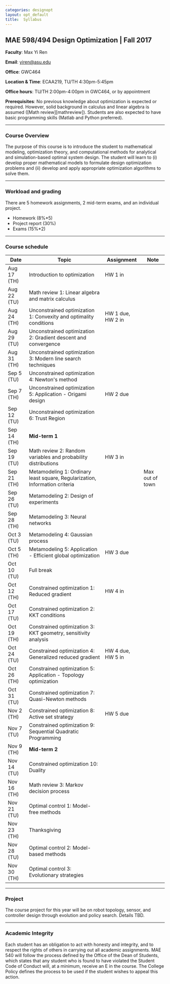 ```yaml
---
categories: designopt
layout: opt_default
title:  Syllabus
---
```


## MAE 598/494 Design Optimization | Fall 2017 

**Faculty**: Max Yi Ren 

**Email**: yiren@asu.edu 

**Office**: GWC464

**Location & Time**: ECAA219, TU/TH 4:30pm-5:45pm

**Office hours**: TU/TH 2:00pm-4:00pm in GWC464, or by appointment

**Prerequisites**:  No previous knowledge about optimization is expected or required. 
However, solid background in calculus and linear algebra is assumed ([Math review][mathreview]).
Students are also expected to have basic programming skills (Matlab and Python preferred).

***

### Course Overview

The purpose of this course is to introduce the student to mathematical modeling, 
optimization theory, and computational methods for analytical and simulation-based 
optimal system design. The student will learn to (i) develop proper mathematical 
models to formulate design optimization problems and (ii) develop and apply appropriate 
optimization algorithms to solve them.

***

### Workload and grading

There are 5 homework assignments, 
2 mid-term exams, and an individual project. 

* Homework (8%*5)
* Project report (30%)
* Exams (15%*2)

***

### Course schedule

| Date      	            | Topic                                                            	    | Assignment 	            | Note 	                            |
| ------------------------- | --------------------------------------------------------------------- | ------------------------- | --------------------------------- |
| Aug 17 (TH)	            | Introduction to optimization                                          | HW 1 in	            |                           	    |
| Aug 22 (TU)	            | Math review 1: Linear algebra and matrix calculus                     |                           |                                   |
| Aug 24 (TH)	            | Unconstrained optimization 1: Convexity and optimality conditions     | HW 1 due, HW 2 in          |                                   |
| Aug 29 (TU)	            | Unconstrained optimization 2: Gradient descent and convergence        |                           |     	                            |
| Aug 31 (TH)	            | Unconstrained optimization 3: Modern line search techniques           |            	            |      	                            |
| Sep 5 (TU)	            | Unconstrained optimization 4: Newton's method                         |            	            |      	                            |
| Sep 7 (TH)                | Unconstrained optimization 5: Application - Origami design            | HW 2 due                          |                                   |
| Sep 12 (TU)	            | Unconstrained optimization 6: Trust Region                            |            	            |      	                            |
| Sep 14 (TH)	            | **Mid-term 1**                 	                                    |       	                |                                   |
| Sep 19  (TU)	            | Math review 2: Random variables and probability distributions         | HW 3 in|      	                            |
| Sep 21 (TH)	            | Metamodeling 1: Ordinary least square, Regularization, Information criteria |            	        | Max out of town     	            |
| Sep 26 (TU)	            | Metamodeling 2: Design of experiments                                 |            	            |      	                            |
| Sep 28 (TH)	            | Metamodeling 3: Neural networks                         	            |      	                    |                           	    |
| Oct 3 (TU)	            | Metamodeling 4: Gaussian process                                      |            	            |                           	    |
| Oct 5 (TH)	            | Metamodeling 5: Application - Efficient global optimization           | HW 3 due          |                           	    |
| Oct 10 (TU)	            | Full break                                                            |            	            |                           	    |
| Oct 12 (TH)	            | Constrained optimization 1: Reduced gradient                          | HW 4 in	            |                           	    |
| Oct 17 (TU)	            | Constrained optimization 2: KKT conditions                            |            	            |                                   |
| Oct 19 (TH)	            | Constrained optimization 3: KKT geometry, sensitivity analysis        |                           |                           	    |
| Oct 24 (TU)	            | Constrained optimization 4: Generalized reduced gradient              | HW 4 due, HW 5 in           	            |                            	    |
| Oct 26 (TH)	            | Constrained optimization 5: Application - Topology optimization       |            	            |     	                            | 
| Oct 31 (TU)	            | Constrained optimization 7: Quasi-Newton methods                      |              	            |                           	    |
| Nov 2 (TH)                | Constrained optimization 8: Active set strategy 	                    | HW 5 due                          |                                   |
| Nov 7 (TU)	            | Constrained optimization 9: Sequential Quadratic Programming          |            	            |                           	    |
| Nov 9 (TH)	            | **Mid-term 2**                                                            |            	            |                           	    |
| Nov 14 (TU)	            | Constrained optimization 10: Duality                                  |                           |            	                    |
| Nov 16 (TH)	            | Math review 3: Markov decision process           	                    |                           |                                   |
| Nov 21 (TU)	            | Optimal control 1: Model-free methods                                 |            	            |                            	    |
| Nov 23 (TH)	            | Thanksgiving                                      	                |            	            |                            	    |
| Nov 28 (TU)	            | Optimal control 2: Model-based methods                                |            	            |                            	    |
| Nov 30 (TH)	            | Optimal control 3: Evolutionary strategies                        	|            	            |                            	    |

***

### Project

The course project for this year will be on robot topology, sensor, and controller design through evolution and policy search. Details TBD.

***

### Academic Integrity

Each student has an obligation to act with honesty and integrity, and to respect the rights of others in carrying out all academic assignments. MAE 540 will follow the process defined by the Office of the Dean of Students, which states that any student who is found to have violated the Student Code of Conduct will, at a minimum, receive an E in the course. The College Policy defines the process to be used if the student wishes to appeal this action.